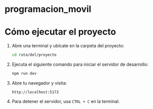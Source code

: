 # programacion_movil

# Cómo ejecutar el proyecto

1. Abre una terminal y ubícate en la carpeta del proyecto:
   ```sh
   cd ruta/del/proyecto
   ```

2. Ejecuta el siguiente comando para iniciar el servidor de desarrollo:
   ```sh
   npm run dev
   ```

3. Abre tu navegador y visita:
   ```
   http://localhost:5173
   ```

4. Para detener el servidor, usa `CTRL + C` en la terminal.

